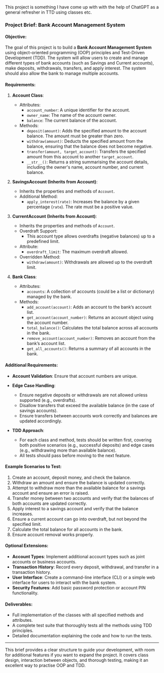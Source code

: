 This project is something I have come up with with the help of ChatGPT as a general refresher in TTD using classes etc. 

### Project Brief: **Bank Account Management System**

#### Objective:
The goal of this project is to build a **Bank Account Management System** using object-oriented programming (OOP) principles and Test-Driven Development (TDD). The system will allow users to create and manage different types of bank accounts (such as Savings and Current accounts), make deposits, withdrawals, transfers, and apply interest. The system should also allow the bank to manage multiple accounts.

#### Requirements:

1. **Account Class**:
   - Attributes:
     - `account_number`: A unique identifier for the account.
     - `owner_name`: The name of the account owner.
     - `balance`: The current balance of the account.
   - Methods:
     - `deposit(amount)`: Adds the specified amount to the account balance. The amount must be greater than zero.
     - `withdraw(amount)`: Deducts the specified amount from the balance, ensuring that the balance does not become negative.
     - `transfer(amount, target_account)`: Transfers the specified amount from this account to another `target_account`.
     - `__str__()`: Returns a string summarising the account details, including the owner's name, account number, and current balance.

2. **SavingsAccount (Inherits from Account)**:
   - Inherits the properties and methods of `Account`.
   - Additional Method:
     - `apply_interest(rate)`: Increases the balance by a given percentage (`rate`). The rate must be a positive value.

3. **CurrentAccount (Inherits from Account)**:
   - Inherits the properties and methods of `Account`.
   - Overdraft Support:
     - This account type allows overdrafts (negative balances) up to a predefined limit.
   - Attribute:
     - `overdraft_limit`: The maximum overdraft allowed.
   - Overridden Method:
     - `withdraw(amount)`: Withdrawals are allowed up to the overdraft limit.

4. **Bank Class**:
   - Attributes:
     - `accounts`: A collection of accounts (could be a list or dictionary) managed by the bank.
   - Methods:
     - `add_account(account)`: Adds an account to the bank’s account list.
     - `get_account(account_number)`: Returns an account object using the account number.
     - `total_balance()`: Calculates the total balance across all accounts in the bank.
     - `remove_account(account_number)`: Removes an account from the bank’s account list.
     - `get_all_accounts()`: Returns a summary of all accounts in the bank.

#### Additional Requirements:
- **Account Validation**: Ensure that account numbers are unique.
- **Edge Case Handling**:
  - Ensure negative deposits or withdrawals are not allowed unless supported (e.g., overdrafts).
  - Disallow transfers that exceed the available balance (in the case of savings accounts).
  - Ensure transfers between accounts work correctly and balances are updated accordingly.
  
- **TDD Approach**: 
  - For each class and method, tests should be written first, covering both positive scenarios (e.g., successful deposits) and edge cases (e.g., withdrawing more than available balance). 
  - All tests should pass before moving to the next feature.
  
#### Example Scenarios to Test:
1. Create an account, deposit money, and check the balance.
2. Withdraw an amount and ensure the balance is updated correctly.
3. Attempt to withdraw more than the available balance for a savings account and ensure an error is raised.
4. Transfer money between two accounts and verify that the balances of both accounts are updated correctly.
5. Apply interest to a savings account and verify that the balance increases.
6. Ensure a current account can go into overdraft, but not beyond the specified limit.
7. Calculate the total balance for all accounts in the bank.
8. Ensure account removal works properly.

#### Optional Extensions:
- **Account Types**: Implement additional account types such as joint accounts or business accounts.
- **Transaction History**: Record every deposit, withdrawal, and transfer in a transaction history.
- **User Interface**: Create a command-line interface (CLI) or a simple web interface for users to interact with the bank system.
- **Security Features**: Add basic password protection or account PIN functionality.

#### Deliverables:
- Full implementation of the classes with all specified methods and attributes.
- A complete test suite that thoroughly tests all the methods using TDD principles.
- Detailed documentation explaining the code and how to run the tests.

---

This brief provides a clear structure to guide your development, with room for additional features if you want to expand the project. It covers class design, interaction between objects, and thorough testing, making it an excellent way to practise OOP and TDD.